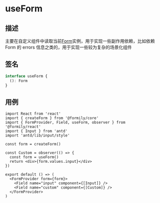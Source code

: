 # useForm

## 描述

主要在自定义组件中读取当前[Form](https://core.formilyjs.org/api/models/form)实例，用于实现一些副作用依赖，比如依赖 Form 的 errors 信息之类的，用于实现一些较为复杂的场景化组件

## 签名

```ts
interface useForm {
  (): Form
}
```

## 用例

```tsx
import React from 'react'
import { createForm } from '@formily/core'
import { FormProvider, Field, useForm, observer } from '@formily/react'
import { Input } from 'antd'
import 'antd/lib/input/style'

const form = createForm()

const Custom = observer(() => {
  const form = useForm()
  return <div>{form.values.input}</div>
})

export default () => (
  <FormProvider form={form}>
    <Field name="input" component={[Input]} />
    <Field name="custom" component={[Custom]} />
  </FormProvider>
)
```
